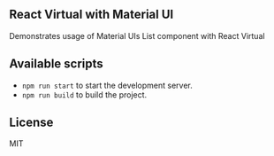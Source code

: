 ## React Virtual with Material UI

Demonstrates usage of Material UIs List component with React Virtual

## Available scripts

- `npm run start` to start the development server.
- `npm run build` to build the project.

## License

MIT